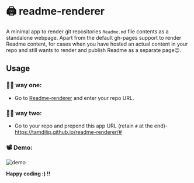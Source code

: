 # 🖨️ readme-renderer
A minimal app to render git repositories `Readme.md` file contents as a standalone webpage. Apart from the default gh-pages support to render Readme content, for cases when you have hosted an actual content in your repo and still wants to render and publish Readme as a separate page😉. 

## Usage
### 🏃🏼 way one:
- Go to [Readme-renderer](https://tamdilip.github.io/readme-renderer/) and enter your repo URL.
### 🏃🏼 way two:
- Go to your repo and prepend this app URL (retain `#` at the end)-  https://tamdilip.github.io/readme-renderer/# 

### 📽 Demo:
![demo](https://github.com/tamdilip/readme-renderer/blob/master/demo/demo.gif?raw=true)

**Happy coding :) !!**
